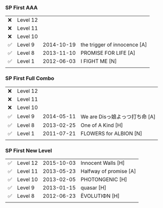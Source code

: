 ### SP First AAA

|||||
-------------------|----------|------------|-----------------------------
:x:                | Level 12 |            |
:x:                | Level 11 |            |
:x:                | Level 10 |            |
:white_check_mark: | Level 9  | 2014-10-19 | the trigger of innocence [A]
:white_check_mark: | Level 8  | 2013-11-10 | PROMISE FOR LIFE [A]
:white_check_mark: | Level 1  | 2012-06-03 | I FIGHT ME [N]
|||||


### SP First Full Combo

|||||
-------------------|----------|------------|----------------------------
:x:                | Level 12 |            |
:x:                | Level 11 |            |
:x:                | Level 10 |            |
:white_check_mark: | Level 9  | 2014-05-11 | We are Disっ娘よっつ打ち命 [A]
:white_check_mark: | Level 8  | 2013-02-25 | One of A Kind [H]
:white_check_mark: | Level 1  | 2011-07-21 | FLOWERS for ALBION [N]
|||||


### SP First New Level

|||||
-------------------|----------|------------|-----------------------
:white_check_mark: | Level 12 | 2015-10-03 | Innocent Walls [H]
:white_check_mark: | Level 11 | 2013-05-23 | Halfway of promise [A]
:white_check_mark: | Level 10 | 2013-02-05 | PHOTONGENIC [H]
:white_check_mark: | Level 9  | 2013-01-15 | quasar [H]
:white_check_mark: | Level 8  | 2012-06-23 | ЁVOLUTIΦN [H]
|||||
